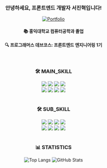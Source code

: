 <div align="center">

### 안녕하세요, 프론트엔드 개발자 서진혁입니다!
[![Portfolio](https://img.shields.io/badge/Portfolio-000000?style=flat&logo=notion&logoColor=white)](https://www.notion.so/161fad110d2b8068aaf7ce73377b1198)

#### 📚 홍익대학교 컴퓨터공학과 졸업
#### 🔍 프로그래머스 데브코스: 프론트엔드 엔지니어링 1기
<br>

 <h3>🛠️ MAIN_SKILL</h3>
    <img src="https://img.shields.io/badge/html5-E34F26.svg?&style=for-the-badge&logo=html5&logoColor=white" />
    <img src="https://img.shields.io/badge/css3-1572B6.svg?&style=for-the-badge&logo=css3&logoColor=white" />
    <img src="https://img.shields.io/badge/javascript-F7DF1E.svg?&style=for-the-badge&logo=javascript&logoColor=black" />
    <img src="https://img.shields.io/badge/typescript-3178C6.svg?&style=for-the-badge&logo=typescript&logoColor=white" />
    <br>
    <img src="https://img.shields.io/badge/react-61DAFB.svg?&style=for-the-badge&logo=react&logoColor=black" />
    <img src="https://img.shields.io/badge/redux-764ABC.svg?&style=for-the-badge&logo=redux&logoColor=white" />
    <img src="https://img.shields.io/badge/zustand-181717.svg?&style=for-the-badge&logo=github&logoColor=white" />
    <img src="https://img.shields.io/badge/react--query-FF4154.svg?&style=for-the-badge&logo=react-query&logoColor=white" />
    <br><br>
    <h3>🛠️ SUB_SKILL</h3>
    <img src="https://img.shields.io/badge/node.js-339933.svg?&style=for-the-badge&logo=node.js&logoColor=white" />
    <img src="https://img.shields.io/badge/graphql-E10098.svg?&style=for-the-badge&logo=graphql&logoColor=white" />
    <img src="https://img.shields.io/badge/apollo--server-311C87.svg?&style=for-the-badge&logo=apollo-graphql&logoColor=white" />
    <img src="https://img.shields.io/badge/mongodb-47A248.svg?&style=for-the-badge&logo=mongodb&logoColor=white" />
    <br>
    <img src="https://img.shields.io/badge/git-F05032.svg?&style=for-the-badge&logo=git&logoColor=white" />
    <img src="https://img.shields.io/badge/slack-4A154B.svg?&style=for-the-badge&logo=slack&logoColor=white" />
    <img src="https://img.shields.io/badge/notion-000000.svg?&style=for-the-badge&logo=notion&logoColor=white" />
    <img src="https://img.shields.io/badge/figma-F24E1E.svg?&style=for-the-badge&logo=figma&logoColor=white" />
    <br><br>


<h3>📊 STATISTICS</h3>
    <a href="https://solved.ac/profile/sjhsjh0624">
    </a>
    <img src="https://github-readme-stats.vercel.app/api/top-langs/?username=jinhyukSeo777&layout=compact" alt="Top Langs" marginRight="10px" />
    <img src="https://github-readme-stats.vercel.app/api?username=jinhyukSeo777&show_icons=true&theme=light&hide_title=true" alt="GitHub Stats" />

</div>

